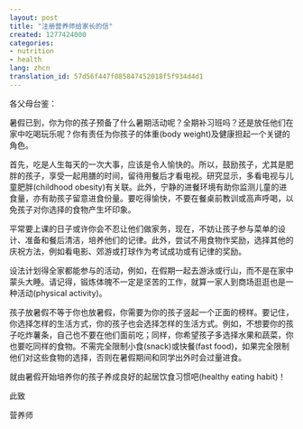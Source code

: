 ```yaml
---
layout: post
title: "注册营养师给家长的信"
created: 1277424000
categories:
- nutrition
- health
lang: zhcn
translation_id: 57d56f447f085847452018f5f934d4d1
---
```

<!--break-->
<p>各父母台鉴：</p>

<p>暑假已到，你为你的孩子预备了什么暑期活动呢？全期补习班吗？还是放任他们在家中吃喝玩乐呢？你有责任为你孩子的体重(body weight)及健康担起一个关键的角色。 </p>

<p>首先，吃是人生每天的一次大事，应该是令人愉快的。所以，鼓励孩子，尤其是肥胖的孩子，享受一起用膳的时间，留待用餐后才看电视。研究显示，多看电视与儿童肥胖(childhood obesity)有关联。此外，宁静的进餐环境有助你监测儿童的进食量，亦有助孩子留意进食份量。要吃得愉快，不要在餐桌前教训或高声呼喝，以免孩子对你选择的食物产生坏印象。 </p>

<p>平常要上课的日子或许你会不忍让他们做家务，现在，不妨让孩子参与菜单的设计、准备和餐后清洁，培养他们的记律。此外，尝试不用食物作奖励，选择其他的庆祝方法，例如看电影、郊游或打球作为考试成功或有记律的奖励。 </p>

<p>设法计划得全家都能参与的活动，例如，在假期一起去游泳或行山，而不是在家中蒙头大睡。请记得，锻炼体魄不一定是坚苦的工作，就算一家人到商场逛逛也是一种活动(physical activity)。 </p>

<p>孩子放暑假不等于你也放暑假，你需要为你的孩子竖起一个正面的榜样。要记住，你选择怎样的生活方式，你的孩子也会选择怎样的生活方式。例如，不想要你的孩子吃炸薯条，自己也不要在他们面前吃；同样，你希望孩子多选择水果和蔬菜，你也要吃同样的食物。不需完全限制小食(snack)或快餐(fast food)，如果完全限制他们对这些食物的选择，否则在暑假期间和同学出外时会过量进食。 </p>

<p>就由暑假开始培养你的孩子养成良好的起居饮食习惯吧(healthy eating habit)！ </p>

<p>此致</p>

<p>营养师</p>
